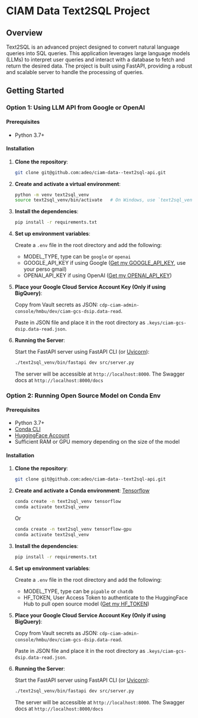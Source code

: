 # CIAM Data Text2SQL Project

## Overview

Text2SQL is an advanced project designed to convert natural language queries into SQL queries. This application leverages large language models (LLMs) to interpret user queries and interact with a database to fetch and return the desired data. The project is built using FastAPI, providing a robust and scalable server to handle the processing of queries.

## Getting Started

### Option 1: Using LLM API from Google or OpenAI
#### Prerequisites
- Python 3.7+

#### Installation
1. **Clone the repository**:
    ```sh
    git clone git@github.com:adeo/ciam-data--text2sql-api.git
    ```

2. **Create and activate a virtual environment**:
    ```sh
    python -m venv text2sql_venv
    source text2sql_venv/bin/activate   # On Windows, use `text2sql_venv\Scripts\activate`
    ```

3. **Install the dependencies**:
    ```sh
    pip install -r requirements.txt
    ```

4. **Set up environment variables**:

    Create a `.env` file in the root directory and add the following:
    - MODEL_TYPE, type can be `google` or `openai`
    - GOOGLE_API_KEY if using Google ([Get my GOOGLE_API_KEY](https://aistudio.google.com/app/apikey), use your perso gmail)
    - OPENAI_API_KEY if using OpenAI ([Get my OPENAI_API_KEY](https://platform.openai.com/api-keys))
   
5. **Place your Google Cloud Service Account Key (Only if using BigQuery)**:

    Copy from Vault secrets as JSON: `cdp-ciam-admin-console/hmbu/dev/ciam-gcs-dsip.data-read`.
    
    Paste in JSON file and place it in the root directory as `.keys/ciam-gcs-dsip.data-read.json`.

6. **Running the Server**:

    Start the FastAPI server using FastAPI CLI (or [Uvicorn](https://fastapi.tiangolo.com/deployment/server-workers/)):
    ```bash 
    ./text2sql_venv/bin/fastapi dev src/server.py
    ```

    The server will be accessible at `http://localhost:8000`.
    The Swagger docs at `http://localhost:8000/docs`


### Option 2: Running Open Source Model on Conda Env
#### Prerequisites
- Python 3.7+
- [Conda CLI](https://conda.io/projects/conda/en/latest/user-guide/getting-started.html)
- [HuggingFace Account](https://huggingface.co/join)
- Sufficient RAM or GPU memory depending on the size of the model

#### Installation 

1. **Clone the repository**:
    ```sh
    git clone git@github.com:adeo/ciam-data--text2sql-api.git
    ```

2. **Create and activate a Conda environment**:
    [Tensorflow](https://docs.anaconda.com/working-with-conda/applications/tensorflow/)

    ```sh
    conda create -n text2sql_venv tensorflow
    conda activate text2sql_venv
    ```
    Or 

    ```sh
    conda create -n text2sql_venv tensorflow-gpu
    conda activate text2sql_venv
    ```

3. **Install the dependencies**:
    ```sh
    pip install -r requirements.txt
    ```

4. **Set up environment variables**:

    Create a `.env` file in the root directory and add the following:
    - MODEL_TYPE, type can be `pipable` or `chatdb`
    - HF_TOKEN, User Access Token to authenticate to the HuggingFace Hub to pull open source model ([Get my HF_TOKEN](https://huggingface.co/settings/tokens))
    

5. **Place your Google Cloud Service Account Key (Only if using BigQuery)**:

    Copy from Vault secrets as JSON: `cdp-ciam-admin-console/hmbu/dev/ciam-gcs-dsip.data-read`.

    Paste in JSON file and place it in the root directory as `.keys/ciam-gcs-dsip.data-read.json`.

6. **Running the Server**:

    Start the FastAPI server using FastAPI CLI (or [Uvicorn](https://fastapi.tiangolo.com/deployment/server-workers/)):
    ```bash 
    ./text2sql_venv/bin/fastapi dev src/server.py
    ```

    The server will be accessible at `http://localhost:8000`.
    The Swagger docs at `http://localhost:8000/docs`
